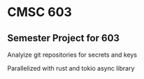  
# CMSC 603

## Semester Project for 603

Analyize git repositories for secrets and keys

Parallelized with rust and tokio async library
